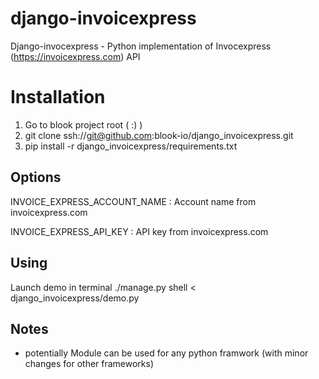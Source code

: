 # django-invoicexpress
Django-invocexpress -  Python implementation of Invocexpress (https://invoicexpress.com) API

Installation
=================

1. Go to blook project root ( :) )
2. git clone ssh://git@github.com:blook-io/django_invoicexpress.git
3. pip install -r django_invoicexpress/requirements.txt 

Options
-----------------
INVOICE_EXPRESS_ACCOUNT_NAME :
	Account name from invoicexpress.com

INVOICE_EXPRESS_API_KEY :
	API key from invoicexpress.com

Using
-----------------

Launch demo in terminal 
./manage.py shell < django_invoicexpress/demo.py

Notes
---------------------

- potentially  Module can be used for any python framwork (with minor changes for other frameworks)  
